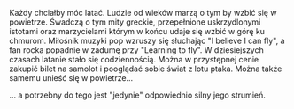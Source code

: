 Każdy chciałby móc latać. Ludzie od wieków marzą o tym by wzbić się w powietrze. Śwadczą o tym mity greckie, przepełnione uskrzydlonymi istotami oraz marzycielami którym w końcu udaje się wzbić w górę ku chmurom. Miłośnik muzyki pop wzruszy się słuchając "I believe I can fly", a fan rocka popadnie w zadumę przy "Learning to fly". W dziesiejszych czasach latanie stało się codziennością. Można w przystępnej cenie zakupić bilet na samolot i pooglądać sobie świat z lotu ptaka. Można także samemu unieść się w powietrze...

... a potrzebny do tego jest "jedynie" odpowiednio silny jego strumień. 
